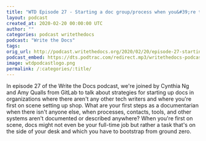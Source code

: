 ```yaml
---
title: "WTD Episode 27 - Starting a doc group/process when you&#39;re the first"
layout: podcast
created_at: 2020-02-20 00:00:00 UTC
author: ""
categories: podcast writethedocs
podcast: "Write the Docs"
tags: 
orig_url: http://podcast.writethedocs.org/2020/02/20/episode-27-starting-doc-dept-from-scratch/
podcast_embed: https://dts.podtrac.com/redirect.mp3/writethedocs-podcast.s3-us-west-2.amazonaws.com/wtd_episode_27_first_on_scene.mp3
image: wtdpodcastlogo.png
permalink: /:categories/:title/
---
```

In episode 27 of the Write the Docs podcast, we're joined by Cynthia Ng and Amy Qualls from GitLab to talk about strategies for starting up docs in organizations where there aren't any other tech writers and where you're first on scene setting up shop. What are your first steps as a documentarian when there isn't anyone else, when processes, contacts, tools, and other systems aren't documented or described anywhere? When you're first on scene, docs might not even be your full-time job but rather a task that's on the side of your desk and which you have to bootstrap from ground zero.